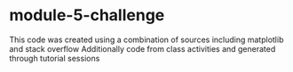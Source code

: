 # module-5-challenge
This code was created using a combination of sources including matplotlib and stack overflow
Additionally code from class activities and generated through tutorial sessions

